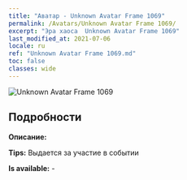 ```yaml
---
title: "Аватар - Unknown Avatar Frame 1069"
permalink: /Avatars/Unknown Avatar Frame 1069/
excerpt: "Эра хаоса  Unknown Avatar Frame 1069"
last_modified_at: 2021-07-06
locale: ru
ref: "Unknown Avatar Frame 1069.md"
toc: false
classes: wide
---
```

 ![Unknown Avatar Frame 1069](/images/a/avatarFrame_69.png)

## Подробности

 **Описание:**  

 **Tips:** Выдается за участие в событии 

 **Is available:**  - 

